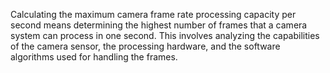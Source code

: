 Calculating the maximum camera frame rate processing capacity per second means 
determining the highest number of frames that a camera system can process in one second. 
This involves analyzing the capabilities of the camera sensor, 
the processing hardware, and the software algorithms used for handling the frames.
